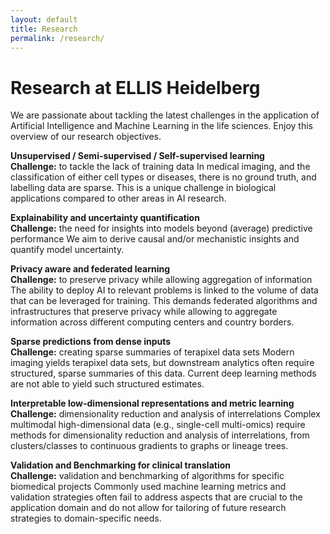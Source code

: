 ```yaml
---
layout: default
title: Research
permalink: /research/
---
```


**Research** at ELLIS Heidelberg 
================================

We are passionate about tackling the latest challenges in the application of Artificial Intelligence and Machine Learning in the life sciences. Enjoy this overview of our research objectives.

**Unsupervised / Semi-supervised / Self-supervised learning**  
**Challenge:** to tackle the lack of training data
In medical imaging, and the classification of either cell types or diseases, there is no ground truth, and labelling data are sparse. This is a unique challenge in biological applications compared to other areas in AI research.


**Explainability and uncertainty quantification**  
**Challenge:** the need for insights into models beyond (average) predictive performance
We aim to derive causal and/or mechanistic insights and quantify model uncertainty.

**Privacy aware and federated learning**  
**Challenge:** to preserve privacy while allowing aggregation of information
The ability to deploy AI to relevant problems is linked to the volume of data that can be leveraged for training. This demands federated algorithms and infrastructures that preserve privacy while allowing to aggregate information across different computing centers and country borders.

**Sparse predictions from dense inputs**  
**Challenge:** creating sparse summaries of terapixel data sets
Modern imaging yields terapixel data sets, but downstream analytics often require structured, sparse summaries of this data. Current deep learning methods are not able to yield such structured estimates.

**Interpretable low-dimensional representations and metric learning**  
**Challenge:** dimensionality reduction and analysis of interrelations
Complex multimodal high-dimensional data (e.g., single-cell multi-omics) require methods for dimensionality reduction and analysis of interrelations, from clusters/classes to continuous gradients to graphs or lineage trees.

**Validation and Benchmarking for clinical translation**  
**Challenge:** validation and benchmarking of algorithms for specific biomedical projects
Commonly used machine learning metrics and validation strategies often fail to address aspects that are crucial to the application domain and do not allow for tailoring of future research strategies to domain-specific needs.
